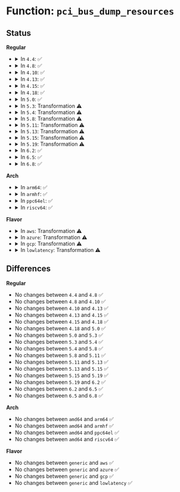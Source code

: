 # Function: <code>pci_bus_dump_resources</code>

## Status
<b>Regular</b>
<ul>
<li>
<details>
<summary>In <code>4.4</code>: ✅</summary>

```c
void pci_bus_dump_resources(struct pci_bus *bus);
```

**Collision:** Unique Static

**Inline:** No

**Transformation:** False

**Instances:**

```
In drivers/pci/setup-bus.c (ffffffff8143e530)
Location: drivers/pci/setup-bus.c:1576
Inline: False
Direct callers:
  - drivers/pci/setup-bus.c:pci_bus_dump_resources
  - drivers/pci/setup-bus.c:pci_assign_unassigned_root_bus_resources
```
**Symbols:**

```
ffffffff8143e530-ffffffff8143e5b9: pci_bus_dump_resources (STB_LOCAL)
```
</details>
</li>
<li>
<details>
<summary>In <code>4.8</code>: ✅</summary>

```c
void pci_bus_dump_resources(struct pci_bus *bus);
```

**Collision:** Unique Static

**Inline:** No

**Transformation:** False

**Instances:**

```
In drivers/pci/setup-bus.c (ffffffff8148a390)
Location: drivers/pci/setup-bus.c:1648
Inline: False
Direct callers:
  - drivers/pci/setup-bus.c:pci_assign_unassigned_root_bus_resources
  - drivers/pci/setup-bus.c:pci_bus_dump_resources
```
**Symbols:**

```
ffffffff8148a390-ffffffff8148a41a: pci_bus_dump_resources (STB_LOCAL)
```
</details>
</li>
<li>
<details>
<summary>In <code>4.10</code>: ✅</summary>

```c
void pci_bus_dump_resources(struct pci_bus *bus);
```

**Collision:** Unique Static

**Inline:** No

**Transformation:** False

**Instances:**

```
In drivers/pci/setup-bus.c (ffffffff814abb80)
Location: drivers/pci/setup-bus.c:1649
Inline: False
Direct callers:
  - drivers/pci/setup-bus.c:pci_assign_unassigned_root_bus_resources
  - drivers/pci/setup-bus.c:pci_bus_dump_resources
```
**Symbols:**

```
ffffffff814abb80-ffffffff814abc0a: pci_bus_dump_resources (STB_LOCAL)
```
</details>
</li>
<li>
<details>
<summary>In <code>4.13</code>: ✅</summary>

```c
void pci_bus_dump_resources(struct pci_bus *bus);
```

**Collision:** Unique Static

**Inline:** No

**Transformation:** False

**Instances:**

```
In drivers/pci/setup-bus.c (ffffffff814b5ec0)
Location: drivers/pci/setup-bus.c:1640
Inline: False
Direct callers:
  - drivers/pci/setup-bus.c:pci_assign_unassigned_root_bus_resources
  - drivers/pci/setup-bus.c:pci_bus_dump_resources
```
**Symbols:**

```
ffffffff814b5ec0-ffffffff814b5f47: pci_bus_dump_resources (STB_LOCAL)
```
</details>
</li>
<li>
<details>
<summary>In <code>4.15</code>: ✅</summary>

```c
void pci_bus_dump_resources(struct pci_bus *bus);
```

**Collision:** Unique Static

**Inline:** No

**Transformation:** False

**Instances:**

```
In drivers/pci/setup-bus.c (ffffffff814f58c0)
Location: drivers/pci/setup-bus.c:1643
Inline: False
Direct callers:
  - drivers/pci/setup-bus.c:pci_assign_unassigned_root_bus_resources
  - drivers/pci/setup-bus.c:pci_bus_dump_resources
```
**Symbols:**

```
ffffffff814f58c0-ffffffff814f5947: pci_bus_dump_resources (STB_LOCAL)
```
</details>
</li>
<li>
<details>
<summary>In <code>4.18</code>: ✅</summary>

```c
void pci_bus_dump_resources(struct pci_bus *bus);
```

**Collision:** Unique Static

**Inline:** No

**Transformation:** False

**Instances:**

```
In drivers/pci/setup-bus.c (ffffffff815265b0)
Location: drivers/pci/setup-bus.c:1638
Inline: False
Direct callers:
  - drivers/pci/setup-bus.c:pci_assign_unassigned_root_bus_resources
  - drivers/pci/setup-bus.c:pci_bus_dump_resources
```
**Symbols:**

```
ffffffff815265b0-ffffffff81526637: pci_bus_dump_resources (STB_LOCAL)
```
</details>
</li>
<li>
<details>
<summary>In <code>5.0</code>: ✅</summary>

```c
void pci_bus_dump_resources(struct pci_bus *bus);
```

**Collision:** Unique Static

**Inline:** No

**Transformation:** False

**Instances:**

```
In drivers/pci/setup-bus.c (ffffffff8153c4d0)
Location: drivers/pci/setup-bus.c:1640
Inline: False
Direct callers:
  - drivers/pci/setup-bus.c:pci_assign_unassigned_root_bus_resources
  - drivers/pci/setup-bus.c:pci_bus_dump_resources
```
**Symbols:**

```
ffffffff8153c4d0-ffffffff8153c557: pci_bus_dump_resources (STB_LOCAL)
```
</details>
</li>
<li>
<details>
<summary>In <code>5.3</code>: Transformation ⚠️</summary>

```c
void pci_bus_dump_resources(struct pci_bus *bus);
```

**Collision:** Unique Static

**Inline:** No

**Transformation:** True

**Instances:**

```
In drivers/pci/setup-bus.c (0)
Location: drivers/pci/setup-bus.c:1598
Inline: False
Direct callers:
  - drivers/pci/setup-bus.c:pci_assign_unassigned_root_bus_resources
  - drivers/pci/setup-bus.c:pci_bus_dump_resources
```
**Symbols:**

```
ffffffff8156bc60-ffffffff8156bcd0: pci_bus_dump_resources (STB_LOCAL)
ffffffff8156e997-ffffffff8156e9b0: pci_bus_dump_resources.cold (STB_LOCAL)
```
</details>
</li>
<li>
<details>
<summary>In <code>5.4</code>: Transformation ⚠️</summary>

```c
void pci_bus_dump_resources(struct pci_bus *bus);
```

**Collision:** Unique Static

**Inline:** No

**Transformation:** True

**Instances:**

```
In drivers/pci/setup-bus.c (0)
Location: drivers/pci/setup-bus.c:1598
Inline: False
Direct callers:
  - drivers/pci/setup-bus.c:pci_assign_unassigned_root_bus_resources
  - drivers/pci/setup-bus.c:pci_bus_dump_resources
```
**Symbols:**

```
ffffffff8158cc40-ffffffff8158ccb0: pci_bus_dump_resources (STB_LOCAL)
ffffffff8158f96a-ffffffff8158f983: pci_bus_dump_resources.cold (STB_LOCAL)
```
</details>
</li>
<li>
<details>
<summary>In <code>5.8</code>: Transformation ⚠️</summary>

```c
void pci_bus_dump_resources(struct pci_bus *bus);
```

**Collision:** Unique Static

**Inline:** No

**Transformation:** True

**Instances:**

```
In drivers/pci/setup-bus.c (0)
Location: drivers/pci/setup-bus.c:1635
Inline: False
Direct callers:
  - drivers/pci/setup-bus.c:pci_assign_unassigned_root_bus_resources
  - drivers/pci/setup-bus.c:pci_bus_dump_resources
```
**Symbols:**

```
ffffffff81633c20-ffffffff81633c90: pci_bus_dump_resources (STB_LOCAL)
ffffffff816374a5-ffffffff816374be: pci_bus_dump_resources.cold (STB_LOCAL)
```
</details>
</li>
<li>
<details>
<summary>In <code>5.11</code>: Transformation ⚠️</summary>

```c
void pci_bus_dump_resources(struct pci_bus *bus);
```

**Collision:** Unique Static

**Inline:** No

**Transformation:** True

**Instances:**

```
In drivers/pci/setup-bus.c (0)
Location: drivers/pci/setup-bus.c:1636
Inline: False
Direct callers:
  - drivers/pci/setup-bus.c:pci_assign_unassigned_root_bus_resources
  - drivers/pci/setup-bus.c:pci_bus_dump_resources
```
**Symbols:**

```
ffffffff81658cd0-ffffffff81658d40: pci_bus_dump_resources (STB_LOCAL)
ffffffff81bf8907-ffffffff81bf8920: pci_bus_dump_resources.cold (STB_LOCAL)
```
</details>
</li>
<li>
<details>
<summary>In <code>5.13</code>: Transformation ⚠️</summary>

```c
void pci_bus_dump_resources(struct pci_bus *bus);
```

**Collision:** Unique Static

**Inline:** No

**Transformation:** True

**Instances:**

```
In drivers/pci/setup-bus.c (0)
Location: drivers/pci/setup-bus.c:1636
Inline: False
Direct callers:
  - drivers/pci/setup-bus.c:pci_assign_unassigned_root_bus_resources
  - drivers/pci/setup-bus.c:pci_bus_dump_resources
```
**Symbols:**

```
ffffffff8163b320-ffffffff8163b390: pci_bus_dump_resources (STB_LOCAL)
ffffffff81bea764-ffffffff81bea77d: pci_bus_dump_resources.cold (STB_LOCAL)
```
</details>
</li>
<li>
<details>
<summary>In <code>5.15</code>: Transformation ⚠️</summary>

```c
void pci_bus_dump_resources(struct pci_bus *bus);
```

**Collision:** Unique Static

**Inline:** No

**Transformation:** True

**Instances:**

```
In drivers/pci/setup-bus.c (0)
Location: drivers/pci/setup-bus.c:1636
Inline: False
Direct callers:
  - drivers/pci/setup-bus.c:pci_assign_unassigned_root_bus_resources
  - drivers/pci/setup-bus.c:pci_bus_dump_resources
```
**Symbols:**

```
ffffffff816abd50-ffffffff816abdc0: pci_bus_dump_resources (STB_LOCAL)
ffffffff81ce55e6-ffffffff81ce55ff: pci_bus_dump_resources.cold (STB_LOCAL)
```
</details>
</li>
<li>
<details>
<summary>In <code>5.19</code>: Transformation ⚠️</summary>

```c
void pci_bus_dump_resources(struct pci_bus *bus);
```

**Collision:** Unique Static

**Inline:** No

**Transformation:** True

**Instances:**

```
In drivers/pci/setup-bus.c (0)
Location: drivers/pci/setup-bus.c:1636
Inline: False
Direct callers:
  - drivers/pci/setup-bus.c:pci_assign_unassigned_root_bus_resources
  - drivers/pci/setup-bus.c:pci_bus_dump_resources
```
**Symbols:**

```
ffffffff817cf140-ffffffff817cf1b3: pci_bus_dump_resources (STB_LOCAL)
ffffffff81eac0ac-ffffffff81eac0ca: pci_bus_dump_resources.cold (STB_LOCAL)
```
</details>
</li>
<li>
<details>
<summary>In <code>6.2</code>: ✅</summary>

```c
void pci_bus_dump_resources(struct pci_bus *bus);
```

**Collision:** Unique Static

**Inline:** No

**Transformation:** False

**Instances:**

```
In drivers/pci/setup-bus.c (ffffffff818eef80)
Location: drivers/pci/setup-bus.c:1636
Inline: False
Direct callers:
  - drivers/pci/setup-bus.c:pci_assign_unassigned_root_bus_resources
  - drivers/pci/setup-bus.c:pci_bus_dump_resources
```
**Symbols:**

```
ffffffff818eef80-ffffffff818ef00e: pci_bus_dump_resources (STB_LOCAL)
```
</details>
</li>
<li>
<details>
<summary>In <code>6.5</code>: ✅</summary>

```c
void pci_bus_dump_resources(struct pci_bus *bus);
```

**Collision:** Unique Static

**Inline:** No

**Transformation:** False

**Instances:**

```
In drivers/pci/setup-bus.c (ffffffff81932450)
Location: drivers/pci/setup-bus.c:1629
Inline: False
Direct callers:
  - drivers/pci/setup-bus.c:pci_assign_unassigned_root_bus_resources
  - drivers/pci/setup-bus.c:pci_bus_dump_resources
```
**Symbols:**

```
ffffffff81932450-ffffffff819324de: pci_bus_dump_resources (STB_LOCAL)
```
</details>
</li>
<li>
<details>
<summary>In <code>6.8</code>: ✅</summary>

```c
void pci_bus_dump_resources(struct pci_bus *bus);
```

**Collision:** Unique Static

**Inline:** No

**Transformation:** False

**Instances:**

```
In drivers/pci/setup-bus.c (ffffffff8197afa0)
Location: drivers/pci/setup-bus.c:1639
Inline: False
Direct callers:
  - drivers/pci/setup-bus.c:pci_assign_unassigned_root_bus_resources
  - drivers/pci/setup-bus.c:pci_bus_dump_resources
```
**Symbols:**

```
ffffffff8197afa0-ffffffff8197b02e: pci_bus_dump_resources (STB_LOCAL)
```
</details>
</li>
</ul>
<b>Arch</b>
<ul>
<li>
<details>
<summary>In <code>arm64</code>: ✅</summary>

```c
void pci_bus_dump_resources(struct pci_bus *bus);
```

**Collision:** Unique Static

**Inline:** No

**Transformation:** False

**Instances:**

```
In drivers/pci/setup-bus.c (ffff8000106f1df0)
Location: drivers/pci/setup-bus.c:1598
Inline: False
Direct callers:
  - drivers/pci/setup-bus.c:pci_assign_unassigned_root_bus_resources
  - drivers/pci/setup-bus.c:pci_bus_dump_resources
```
**Symbols:**

```
ffff8000106f1df0-ffff8000106f1eac: pci_bus_dump_resources (STB_LOCAL)
```
</details>
</li>
<li>
<details>
<summary>In <code>armhf</code>: ✅</summary>

```c
void pci_bus_dump_resources(struct pci_bus *bus);
```

**Collision:** Unique Static

**Inline:** No

**Transformation:** False

**Instances:**

```
In drivers/pci/setup-bus.c (c088c844)
Location: drivers/pci/setup-bus.c:1598
Inline: False
Direct callers:
  - drivers/pci/setup-bus.c:pci_assign_unassigned_root_bus_resources
  - drivers/pci/setup-bus.c:pci_bus_dump_resources
```
**Symbols:**

```
c088c844-c088c8ec: pci_bus_dump_resources (STB_LOCAL)
```
</details>
</li>
<li>
<details>
<summary>In <code>ppc64el</code>: ✅</summary>

```c
void pci_bus_dump_resources(struct pci_bus *bus);
```

**Collision:** Unique Static

**Inline:** No

**Transformation:** False

**Instances:**

```
In drivers/pci/setup-bus.c (c00000000086fa30)
Location: drivers/pci/setup-bus.c:1598
Inline: False
Direct callers:
  - drivers/pci/setup-bus.c:pci_assign_unassigned_root_bus_resources
  - drivers/pci/setup-bus.c:pci_bus_dump_resources
```
**Symbols:**

```
c00000000086fa30-c00000000086fb28: pci_bus_dump_resources (STB_LOCAL)
```
</details>
</li>
<li>
<details>
<summary>In <code>riscv64</code>: ✅</summary>

```c
void pci_bus_dump_resources(struct pci_bus *bus);
```

**Collision:** Unique Static

**Inline:** No

**Transformation:** False

**Instances:**

```
In drivers/pci/setup-bus.c (ffffffe0004c5524)
Location: drivers/pci/setup-bus.c:1598
Inline: False
Direct callers:
  - drivers/pci/setup-bus.c:pci_assign_unassigned_root_bus_resources
  - drivers/pci/setup-bus.c:pci_bus_dump_resources
```
**Symbols:**

```
ffffffe0004c5524-ffffffe0004c55c0: pci_bus_dump_resources (STB_LOCAL)
```
</details>
</li>
</ul>
<b>Flavor</b>
<ul>
<li>
<details>
<summary>In <code>aws</code>: Transformation ⚠️</summary>

```c
void pci_bus_dump_resources(struct pci_bus *bus);
```

**Collision:** Unique Static

**Inline:** No

**Transformation:** True

**Instances:**

```
In drivers/pci/setup-bus.c (0)
Location: drivers/pci/setup-bus.c:1598
Inline: False
Direct callers:
  - drivers/pci/setup-bus.c:pci_assign_unassigned_root_bus_resources
  - drivers/pci/setup-bus.c:pci_bus_dump_resources
```
**Symbols:**

```
ffffffff81580ac0-ffffffff81580b30: pci_bus_dump_resources (STB_LOCAL)
ffffffff815837ee-ffffffff81583807: pci_bus_dump_resources.cold (STB_LOCAL)
```
</details>
</li>
<li>
<details>
<summary>In <code>azure</code>: Transformation ⚠️</summary>

```c
void pci_bus_dump_resources(struct pci_bus *bus);
```

**Collision:** Unique Static

**Inline:** No

**Transformation:** True

**Instances:**

```
In drivers/pci/setup-bus.c (0)
Location: drivers/pci/setup-bus.c:1598
Inline: False
Direct callers:
  - drivers/pci/setup-bus.c:pci_assign_unassigned_root_bus_resources
  - drivers/pci/setup-bus.c:pci_bus_dump_resources
```
**Symbols:**

```
ffffffff8156f8a0-ffffffff8156f910: pci_bus_dump_resources (STB_LOCAL)
ffffffff815725ca-ffffffff815725e3: pci_bus_dump_resources.cold (STB_LOCAL)
```
</details>
</li>
<li>
<details>
<summary>In <code>gcp</code>: Transformation ⚠️</summary>

```c
void pci_bus_dump_resources(struct pci_bus *bus);
```

**Collision:** Unique Static

**Inline:** No

**Transformation:** True

**Instances:**

```
In drivers/pci/setup-bus.c (0)
Location: drivers/pci/setup-bus.c:1598
Inline: False
Direct callers:
  - drivers/pci/setup-bus.c:pci_assign_unassigned_root_bus_resources
  - drivers/pci/setup-bus.c:pci_bus_dump_resources
```
**Symbols:**

```
ffffffff81580990-ffffffff81580a00: pci_bus_dump_resources (STB_LOCAL)
ffffffff815836ba-ffffffff815836d3: pci_bus_dump_resources.cold (STB_LOCAL)
```
</details>
</li>
<li>
<details>
<summary>In <code>lowlatency</code>: Transformation ⚠️</summary>

```c
void pci_bus_dump_resources(struct pci_bus *bus);
```

**Collision:** Unique Static

**Inline:** No

**Transformation:** True

**Instances:**

```
In drivers/pci/setup-bus.c (0)
Location: drivers/pci/setup-bus.c:1598
Inline: False
Direct callers:
  - drivers/pci/setup-bus.c:pci_assign_unassigned_root_bus_resources
  - drivers/pci/setup-bus.c:pci_bus_dump_resources
```
**Symbols:**

```
ffffffff8159ae40-ffffffff8159aeb0: pci_bus_dump_resources (STB_LOCAL)
ffffffff8159db6a-ffffffff8159db83: pci_bus_dump_resources.cold (STB_LOCAL)
```
</details>
</li>
</ul>

## Differences
<b>Regular</b>
<ul>
<li>
No changes between <code>4.4</code> and <code>4.8</code> ✅
</li>
<li>
No changes between <code>4.8</code> and <code>4.10</code> ✅
</li>
<li>
No changes between <code>4.10</code> and <code>4.13</code> ✅
</li>
<li>
No changes between <code>4.13</code> and <code>4.15</code> ✅
</li>
<li>
No changes between <code>4.15</code> and <code>4.18</code> ✅
</li>
<li>
No changes between <code>4.18</code> and <code>5.0</code> ✅
</li>
<li>
No changes between <code>5.0</code> and <code>5.3</code> ✅
</li>
<li>
No changes between <code>5.3</code> and <code>5.4</code> ✅
</li>
<li>
No changes between <code>5.4</code> and <code>5.8</code> ✅
</li>
<li>
No changes between <code>5.8</code> and <code>5.11</code> ✅
</li>
<li>
No changes between <code>5.11</code> and <code>5.13</code> ✅
</li>
<li>
No changes between <code>5.13</code> and <code>5.15</code> ✅
</li>
<li>
No changes between <code>5.15</code> and <code>5.19</code> ✅
</li>
<li>
No changes between <code>5.19</code> and <code>6.2</code> ✅
</li>
<li>
No changes between <code>6.2</code> and <code>6.5</code> ✅
</li>
<li>
No changes between <code>6.5</code> and <code>6.8</code> ✅
</li>
</ul>
<b>Arch</b>
<ul>
<li>
No changes between <code>amd64</code> and <code>arm64</code> ✅
</li>
<li>
No changes between <code>amd64</code> and <code>armhf</code> ✅
</li>
<li>
No changes between <code>amd64</code> and <code>ppc64el</code> ✅
</li>
<li>
No changes between <code>amd64</code> and <code>riscv64</code> ✅
</li>
</ul>
<b>Flavor</b>
<ul>
<li>
No changes between <code>generic</code> and <code>aws</code> ✅
</li>
<li>
No changes between <code>generic</code> and <code>azure</code> ✅
</li>
<li>
No changes between <code>generic</code> and <code>gcp</code> ✅
</li>
<li>
No changes between <code>generic</code> and <code>lowlatency</code> ✅
</li>
</ul>

